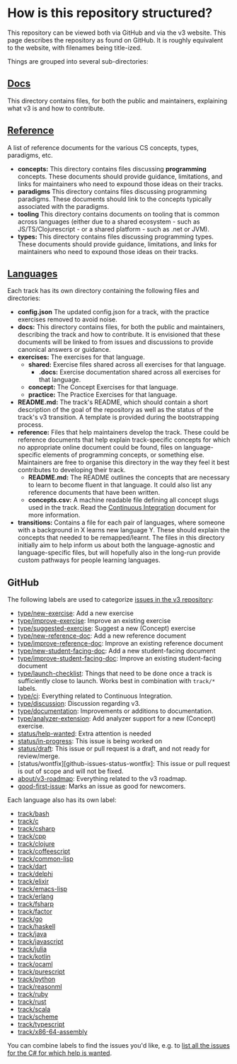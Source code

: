 # How is this repository structured?

This repository can be viewed both via GitHub and via the v3 website. This page describes the repository as found on GitHub. It is roughly equivalent to the website, with filenames being title-ized.

Things are grouped into several sub-directories:

## [Docs][docs]

This directory contains files, for both the public and maintainers, explaining what v3 is and how to contribute.

## [Reference][reference]

A list of reference documents for the various CS concepts, types, paradigms, etc.

- **concepts:** This directory contains files discussing **programming** concepts. These documents should provide guidance, limitations, and links for maintainers who need to expound those ideas on their tracks.
- **paradigms** This directory contains files discussing programming paradigms. These documents should link to the concepts typically associated with the paradigms.
- **tooling** This directory contains documents on tooling that is common across languages (either due to a shared ecosystem - such as JS/TS/Clojurescript - or a shared platform - such as .net or JVM).
- **types:** This directory contains files discussing programming types. These documents should provide guidance, limitations, and links for maintainers who need to expound those ideas on their tracks.

## [Languages][languages]

Each track has its own directory containing the following files and directories:

- **config.json** The updated config.json for a track, with the practice exercises removed to avoid noise.
- **docs:** This directory contains files, for both the public and maintainers, describing the track and how to contribute. It is envisioned that these documents will be linked to from issues and discussions to provide canonical answers or guidance.
- **exercises:** The exercises for that language.
  - **shared:** Exercise files shared across all exercises for that language.
    - **.docs:** Exercise documentation shared across all exercises for that language.
  - **concept:** The Concept Exercises for that language.
  - **practice:** The Practice Exercises for that language.
- **README.md:** The track's README, which should contain a short description of the goal of the repository as well as the status of the track's v3 transition. A template is provided during the bootstrapping process.
- **reference:** Files that help maintainers develop the track. These could be reference documents that help explain track-specific concepts for which no appropriate online document could be found, files on language-specific elements of programming concepts, or something else. Maintainers are free to organise this directory in the way they feel it best contributes to developing their track.
  - **README.md:** The README outlines the concepts that are necessary to learn to become fluent in that language. It could also list any reference documents that have been written.
  - **concepts.csv:** A machine readable file defining all concept slugs used in the track. Read the [Continuous Integration][concept-ci] document for more information.
- **transitions:** Contains a file for each pair of languages, where someone with a background in X learns new language Y. These should explain the concepts that needed to be remapped/learnt. The files in this directory initially aim to help inform us about both the language-agnostic and language-specific files, but will hopefully also in the long-run provide custom pathways for people learning languages.

## GitHub

The following labels are used to categorize [issues in the v3 repository][github-issues]:

- [type/new-exercise][github-issues-type-new-exercise]: Add a new exercise
- [type/improve-exercise][github-issues-type-improve-exercise]: Improve an existing exercise
- [type/suggested-exercise][github-issues-type-suggested-exercise]: Suggest a new (Concept) exercise
- [type/new-reference-doc][github-issues-type-new-reference-doc]: Add a new reference document
- [type/improve-reference-doc][github-issues-type-improve-reference-doc]: Improve an existing reference document
- [type/new-student-facing-doc][github-issues-type-new-student-facing-doc]: Add a new student-facing document
- [type/improve-student-facing-doc][github-issues-type-improve-student-facing-doc]: Improve an existing student-facing document
- [type/launch-checklist][github-issues-type-launch-checklist]: Things that need to be done once a track is sufficiently close to launch. Works best in combination with `track/*` labels.
- [type/ci][github-issues-type-ci]: Everything related to Continuous Integration.
- [type/discussion][github-issues-type-discussion]: Discussion regarding v3.
- [type/documentation][github-issues-type-documentation]: Improvements or additions to documentation.
- [type/analyzer-extension][github-issues-type-analyzer-extension]: Add analyzer support for a new (Concept) exercise.
- [status/help-wanted][github-issues-status-help-wanted]: Extra attention is needed
- [status/in-progress][github-issues-status-in-progress]: This issue is being worked on
- [status/draft][github-issues-status-draft]: This issue or pull request is a draft, and not ready for review/merge.
- [status/wontfix][github-issues-status-wontfix]: This issue or pull request is out of scope and will not be fixed.
- [about/v3-roadmap][github-issues-type-v3-roadmap]: Everything related to the v3 roadmap.
- [good-first-issue][github-issues-type-good-first-issue]: Marks an issue as good for newcomers.

Each language also has its own label:

- [track/bash][track-bash]
- [track/c][track-c]
- [track/csharp][track-csharp]
- [track/cpp][track-cpp]
- [track/clojure][track-clojure]
- [track/coffeescript][track-coffeescript]
- [track/common-lisp][track-common-lisp]
- [track/dart][track-dart]
- [track/delphi][track-delphi]
- [track/elixir][track-elixir]
- [track/emacs-lisp][track-emacs-lisp]
- [track/erlang][track-erlang]
- [track/fsharp][track-fsharp]
- [track/factor][track-factor]
- [track/go][track-go]
- [track/haskell][track-haskell]
- [track/java][track-java]
- [track/javascript][track-javascript]
- [track/julia][track-julia]
- [track/kotlin][track-kotlin]
- [track/ocaml][track-ocaml]
- [track/purescript][track-purescript]
- [track/python][track-python]
- [track/reasonml][track-reasonml]
- [track/ruby][track-ruby]
- [track/rust][track-rust]
- [track/scala][track-scala]
- [track/scheme][track-scheme]
- [track/typescript][track-typescript]
- [track/x86-64-assembly][track-x86-64-assembly]

You can combine labels to find the issues you'd like, e.g. to [list all the issues for the C# for which help is wanted][github-issues-csharp-status-help-wanted].

[docs]: ./README.md
[languages]: ../../languages/README.md
[reference]: ../../reference/README.md
[concept-ci]: ./continuous-integration.md#concept-ci
[github-issues]: https://github.com/exercism/v3/issues
[github-issues-type-new-exercise]: https://github.com/exercism/v3/issues?q=is%3Aissue+is%3Aopen+label%3Atype%2Fnew-exercise
[github-issues-type-improve-exercise]: https://github.com/exercism/v3/issues?q=is%3Aissue+is%3Aopen+label%3Atype%2Fimprove-exercise
[github-issues-type-suggested-exercise]: https://github.com/exercism/v3/issues?q=is%3Aissue+is%3Aopen+label%3Atype%2Fsuggested-exercise
[github-issues-type-new-reference-doc]: https://github.com/exercism/v3/issues?q=is%3Aissue+is%3Aopen+label%3Atype%2Fnew-reference-doc
[github-issues-type-improve-reference-doc]: https://github.com/exercism/v3/issues?q=is%3Aissue+is%3Aopen+label%3Atype%2Fimprove-reference-doc
[github-issues-type-new-student-facing-doc]: https://github.com/exercism/v3/issues?q=is%3Aissue+is%3Aopen+label%3Atype%2Fnew-student-facing-doc
[github-issues-type-improve-student-facing-doc]: https://github.com/exercism/v3/issues?q=is%3Aissue+is%3Aopen+label%3Atype%2Fimprove-student-facing-doc
[github-issues-type-launch-checklist]: https://github.com/exercism/v3/labels/type%2Flaunch-checklist
[github-issues-type-ci]: https://github.com/exercism/v3/labels/type%2Fci
[github-issues-type-discussion]: https://github.com/exercism/v3/labels/type%2Fdiscussion
[github-issues-type-documentation]: https://github.com/exercism/v3/labels/type%2Fdocumentation
[github-issues-type-analyzer-extension]: https://github.com/exercism/v3/labels/type%2Fanalyzer-extension
[github-issues-status-help-wanted]: https://github.com/exercism/v3/issues?q=is%3Aissue+is%3Aopen+label%3Astatus%2Fhelp-wanted
[github-issues-status-in-progress]: https://github.com/exercism/v3/issues?q=is%3Aopen+is%3Aissue+label%3Astatus%2Fin-progress
[github-issues-status-draft]: https://github.com/exercism/v3/issues?q=is%3Aopen+is%3Aissue+label%3Astatus%2Fdraft
[status/wontfix]: https://github.com/exercism/v3/issues?q=is%3Aclosed+is%3Aissue+label%3Astatus%2Fwontfix
[github-issues-type-v3-roadmap]: https://github.com/exercism/v3/labels/about%2Fv3-roadmap
[github-issues-type-good-first-issue]: https://github.com/exercism/v3/labels/good%20first%20issue
[github-issues-track-go]: https://github.com/exercism/v3/issues?q=is%3Aissue+is%3Aopen+label%3Atrack%2Fgo
[github-issues-track-ruby]: https://github.com/exercism/v3/issues?q=is%3Aissue+is%3Aopen+label%3Atrack%2Fruby
[github-issues-csharp-status-help-wanted]: https://github.com/exercism/v3/issues?utf8=%E2%9C%93&q=is%3Aissue+is%3Aopen+label%3Astatus%2Fhelp-wanted+label%3Atrack%2Fcsharp+
[track-bash]: https://github.com/exercism/v3/issues?utf8=%E2%9C%93&q=is%3Aissue+is%3Aopen+label%3Astatus%2Fhelp-wanted+label%3Atrack%2Fbash
[track-c]: https://github.com/exercism/v3/issues?utf8=%E2%9C%93&q=is%3Aissue+is%3Aopen+label%3Astatus%2Fhelp-wanted+label%3Atrack%2Fc
[track-csharp]: https://github.com/exercism/v3/issues?utf8=%E2%9C%93&q=is%3Aissue+is%3Aopen+label%3Astatus%2Fhelp-wanted+label%3Atrack%2Fcsharp
[track-cpp]: https://github.com/exercism/v3/issues?utf8=%E2%9C%93&q=is%3Aissue+is%3Aopen+label%3Astatus%2Fhelp-wanted+label%3Atrack%2Fcpp
[track-clojure]: https://github.com/exercism/v3/issues?utf8=%E2%9C%93&q=is%3Aissue+is%3Aopen+label%3Astatus%2Fhelp-wanted+label%3Atrack%2Fclojure
[track-coffeescript]: https://github.com/exercism/v3/issues?utf8=%E2%9C%93&q=is%3Aissue+is%3Aopen+label%3Astatus%2Fhelp-wanted+label%3Atrack%2Fcoffeescript
[track-common-lisp]: https://github.com/exercism/v3/issues?utf8=%E2%9C%93&q=is%3Aissue+is%3Aopen+label%3Astatus%2Fhelp-wanted+label%3Atrack%2Fcommon-lisp
[track-dart]: https://github.com/exercism/v3/issues?utf8=%E2%9C%93&q=is%3Aissue+is%3Aopen+label%3Astatus%2Fhelp-wanted+label%3Atrack%2Fdart
[track-delphi]: https://github.com/exercism/v3/issues?utf8=%E2%9C%93&q=is%3Aissue+is%3Aopen+label%3Astatus%2Fhelp-wanted+label%3Atrack%2Fdelphi
[track-elixir]: https://github.com/exercism/v3/issues?utf8=%E2%9C%93&q=is%3Aissue+is%3Aopen+label%3Astatus%2Fhelp-wanted+label%3Atrack%2Felixir
[track-emacs-lisp]: https://github.com/exercism/v3/issues?utf8=%E2%9C%93&q=is%3Aissue+is%3Aopen+label%3Astatus%2Fhelp-wanted+label%3Atrack%2Femac-lisp
[track-erlang]: https://github.com/exercism/v3/issues?utf8=%E2%9C%93&q=is%3Aissue+is%3Aopen+label%3Astatus%2Fhelp-wanted+label%3Atrack%2Ferland
[track-fsharp]: https://github.com/exercism/v3/issues?utf8=%E2%9C%93&q=is%3Aissue+is%3Aopen+label%3Astatus%2Fhelp-wanted+label%3Atrack%2Ffsharp
[track-factor]: https://github.com/exercism/v3/issues?utf8=%E2%9C%93&q=is%3Aissue+is%3Aopen+label%3Astatus%2Fhelp-wanted+label%3Atrack%2Ffactor
[track-go]: https://github.com/exercism/v3/issues?utf8=%E2%9C%93&q=is%3Aissue+is%3Aopen+label%3Astatus%2Fhelp-wanted+label%3Atrack%2Fgo
[track-haskell]: https://github.com/exercism/v3/issues?utf8=%E2%9C%93&q=is%3Aissue+is%3Aopen+label%3Astatus%2Fhelp-wanted+label%3Atrack%2Fhaskell
[track-java]: https://github.com/exercism/v3/issues?utf8=%E2%9C%93&q=is%3Aissue+is%3Aopen+label%3Astatus%2Fhelp-wanted+label%3Atrack%2Fjava
[track-javascript]: https://github.com/exercism/v3/issues?utf8=%E2%9C%93&q=is%3Aissue+is%3Aopen+label%3Astatus%2Fhelp-wanted+label%3Atrack%2Fjavascript
[track-julia]: https://github.com/exercism/v3/issues?utf8=%E2%9C%93&q=is%3Aissue+is%3Aopen+label%3Astatus%2Fhelp-wanted+label%3Atrack%2Fjulia
[track-kotlin]: https://github.com/exercism/v3/issues?utf8=%E2%9C%93&q=is%3Aissue+is%3Aopen+label%3Astatus%2Fhelp-wanted+label%3Atrack%2Fkotlin
[track-ocaml]: https://github.com/exercism/v3/issues?utf8=%E2%9C%93&q=is%3Aissue+is%3Aopen+label%3Astatus%2Fhelp-wanted+label%3Atrack%2Focaml
[track-purescript]: https://github.com/exercism/v3/issues?utf8=%E2%9C%93&q=is%3Aissue+is%3Aopen+label%3Astatus%2Fhelp-wanted+label%3Atrack%2Fpurescript
[track-python]: https://github.com/exercism/v3/issues?utf8=%E2%9C%93&q=is%3Aissue+is%3Aopen+label%3Astatus%2Fhelp-wanted+label%3Atrack%2Fpython
[track-reasonml]: https://github.com/exercism/v3/issues?utf8=%E2%9C%93&q=is%3Aissue+is%3Aopen+label%3Astatus%2Fhelp-wanted+label%3Atrack%2Freasonml
[track-ruby]: https://github.com/exercism/v3/issues?utf8=%E2%9C%93&q=is%3Aissue+is%3Aopen+label%3Astatus%2Fhelp-wanted+label%3Atrack%2Fruby
[track-rust]: https://github.com/exercism/v3/issues?utf8=%E2%9C%93&q=is%3Aissue+is%3Aopen+label%3Astatus%2Fhelp-wanted+label%3Atrack%2Frust
[track-scala]: https://github.com/exercism/v3/issues?utf8=%E2%9C%93&q=is%3Aissue+is%3Aopen+label%3Astatus%2Fhelp-wanted+label%3Atrack%2Fscala
[track-scheme]: https://github.com/exercism/v3/issues?utf8=%E2%9C%93&q=is%3Aissue+is%3Aopen+label%3Astatus%2Fhelp-wanted+label%3Atrack%2Fscheme
[track-typescript]: https://github.com/exercism/v3/issues?utf8=%E2%9C%93&q=is%3Aissue+is%3Aopen+label%3Astatus%2Fhelp-wanted+label%3Atrack%2Ftypescript
[track-x86-64-assembly]: https://github.com/exercism/v3/issues?utf8=%E2%9C%93&q=is%3Aissue+is%3Aopen+label%3Astatus%2Fhelp-wanted+label%3Atrack%2Fx86-64-assembly
